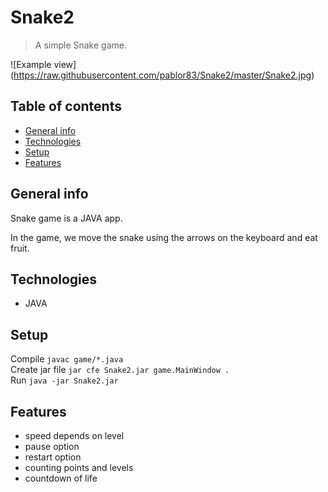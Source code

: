 # Snake2

>A simple Snake game.

![Example view] (https://raw.githubusercontent.com/pablor83/Snake2/master/Snake2.jpg)

## Table of contents
* [General info](#general-info)
* [Technologies](#technologies)
* [Setup](#setup)
* [Features](#features)

## General info
Snake game is a JAVA app.

In the game, we move the snake using the arrows on the keyboard and eat fruit.

## Technologies
* JAVA

## Setup
Compile `javac game/*.java`  
Create jar file `jar cfe Snake2.jar game.MainWindow .`  
Run `java -jar Snake2.jar`

## Features
* speed depends on level
* pause option
* restart option
* counting points and levels
* countdown of life